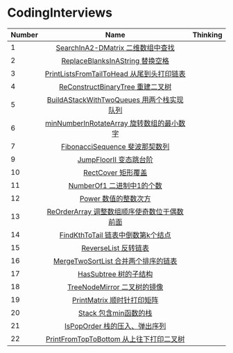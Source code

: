 # CodingInterviews

| Number | Name | Thinking |
| ------------- |:-------------:| :-----:| 
| 1 | [SearchInA2-DMatrix 二维数组中查找](https://github.com/kaisa911/CodingInterviews/blob/master/solution/1-SearchInA2-DMatrix.js) | 
| 2 | [ReplaceBlanksInAString 替换空格](https://github.com/kaisa911/CodingInterviews/blob/master/solution/2-ReplaceBlanksInAString.js) | 
| 3 | [PrintListsFromTailToHead 从尾到头打印链表](https://github.com/kaisa911/CodingInterviews/blob/master/solution/3-PrintListsFromTailToHead.js) |   
| 4 | [ReConstructBinaryTree 重建二叉树](https://github.com/kaisa911/CodingInterviews/blob/master/solution/4-ReConstructBinaryTree.js) |   
| 5 | [BuildAStackWithTwoQueues 用两个栈实现队列](https://github.com/kaisa911/CodingInterviews/blob/master/solution/5-BuildAStackWithTwoQueues.js) | 
| 6 | [minNumberInRotateArray 旋转数组的最小数字](https://github.com/kaisa911/CodingInterviews/blob/master/solution/6-MinimumNumberOfRotateArray.js) | 
| 7 | [FibonacciSequence 斐波那契数列](https://github.com/kaisa911/CodingInterviews/blob/master/solution/7-FibonacciSequence.js) || 8 | [JumpFloor 跳台阶](https://github.com/kaisa911/CodingInterviews/blob/master/solution/8-JumpFloor.js) | 
| 9 | [JumpFloorII 变态跳台阶](https://github.com/kaisa911/CodingInterviews/blob/master/solution/9-JumpFloorII.js) | 
| 10 | [RectCover 矩形覆盖](https://github.com/kaisa911/CodingInterviews/blob/master/solution/10-RectCover.js) | 
| 11 | [NumberOf1 二进制中1的个数](https://github.com/kaisa911/CodingInterviews/blob/master/solution/11-NumberOf1.js) | 
| 12 | [Power 数值的整数次方](https://github.com/kaisa911/CodingInterviews/blob/master/solution/12-Power.js) | 
| 13 | [ReOrderArray 调整数组顺序使奇数位于偶数前面](https://github.com/kaisa911/CodingInterviews/blob/master/solution/13-ReOrderArray.js) | 
| 14 | [FindKthToTail 链表中倒数第k个结点](https://github.com/kaisa911/CodingInterviews/blob/master/solution/14-FindKthToTail.js) | 
| 15 | [ReverseList 反转链表](https://github.com/kaisa911/CodingInterviews/blob/master/solution/15-ReverseList.js) | 
| 16 | [MergeTwoSortList 合并两个排序的链表](https://github.com/kaisa911/CodingInterviews/blob/master/solution/16-MergeTwoSortList.js) | 
| 17 | [HasSubtree 树的子结构](https://github.com/kaisa911/CodingInterviews/blob/master/solution/17-HasSubtree.js) | 
| 18 | [TreeNodeMirror 二叉树的镜像](https://github.com/kaisa911/CodingInterviews/blob/master/solution/18-TreeNodeMirror.js) | 
| 19 | [PrintMatrix 顺时针打印矩阵](https://github.com/kaisa911/CodingInterviews/blob/master/solution/19-PrintMatrix.js) | 
| 20 | [Stack 包含min函数的栈](https://github.com/kaisa911/CodingInterviews/blob/master/solution/20-Stack.js) |
| 21 | [IsPopOrder 栈的压入、弹出序列](https://github.com/kaisa911/CodingInterviews/blob/master/solution/21-IsPopOrder.js) |
| 22 | [PrintFromTopToBottom 从上往下打印二叉树](https://github.com/kaisa911/CodingInterviews/blob/master/solution/22-PrintFromTopToBottom.js) |